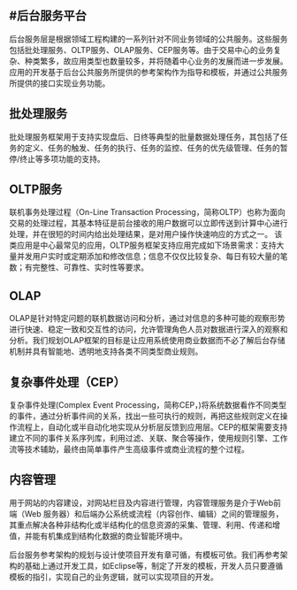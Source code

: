 #后台服务平台
---
后台服务层是根据领域工程构建的一系列针对不同业务领域的公共服务。这些服务包括批处理服务、OLTP服务、OLAP服务、CEP服务等。由于交易中心的业务复杂、种类繁多，故应用类型也数量较多，并将随着中心业务的发展而进一步发展。应用的开发基于后台公共服务所提供的参考架构作为指导和模板，并通过公共服务所提供的接口实现业务功能。

##	批处理服务
批处理服务框架用于支持实现盘后、日终等典型的批量数据处理任务，其包括了任务的定义、任务的触发、任务的执行、任务的监控、任务的优先级管理、任务的暂停/终止等多项功能的支持。
##  OLTP服务
联机事务处理过程（On-Line Transaction Processing，简称OLTP）也称为面向交易的处理过程，其基本特征是前台接收的用户数据可以立即传送到计算中心进行处理，并在很短的时间内给出处理结果，是对用户操作快速响应的方式之一。
该类应用是中心最常见的应用，OLTP服务框架支持应用完成如下场景需求：支持大量并发用户实时或定期添加和修改信息；信息不仅仅比较复杂、每日有较大量的笔数；有完整性、可靠性、实时性等要求。
##  OLAP
OLAP是针对特定问题的联机数据访问和分析，通过对信息的多种可能的观察形势进行快速、稳定一致和交互性的访问，允许管理角色人员对数据进行深入的观察和分析。我们规划OLAP框架的目标是让应用系统使用商业数据而不必了解后台存储机制并具有智能地、透明地支持各类不同类型商业规则。
## 复杂事件处理（CEP）
复杂事件处理(Complex Event Processing，简称CEP，)将系统数据看作不同类型的事件，通过分析事件间的关系，找出一些可执行的规则，再把这些规则定义在操作流程上，自动化或半自动化地实现从分析层反馈到应用层。CEP的框架需要支持建立不同的事件关系序列库，利用过滤、关联、聚合等操作，使用规则引擎、工作流等技术辅助，最终由简单事件产生高级事件或商业流程的整个过程。
## 内容管理
用于网站的内容建设，对网站栏目及内容进行管理，内容管理服务是介于Web前端（Web 服务器）和后端办公系统或流程（内容创作、编辑）之间的管理服务，其重点解决各种非结构化或半结构化的信息资源的采集、管理、利用、传递和增值，并能有机集成到结构化数据的商业智能环境中。
	
后台服务参考架构的规划与设计使项目开发有章可循，有模板可依。我们再参考架构的基础上通过开发工具，如Eclipse等，制定了开发的模板，开发人员只要遵循模板的指引，实现自己的业务逻辑，就可以实现项目的开发。


